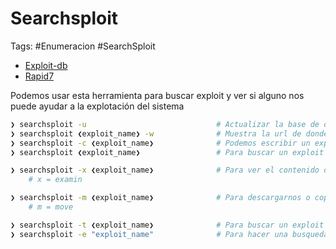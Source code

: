 # Searchsploit

Tags: #Enumeracion #SearchSploit

* [Exploit-db](https://www.exploit-db.com/)
* [Rapid7](https://www.rapid7.com/db/)

Podemos usar esta herramienta para buscar exploit y ver si alguno nos puede ayudar a la explotación del sistema

```bash
❯ searchsploit -u                             # Actualizar la base de datos 
❯ searchsploit ❮exploit_name❯ -w              # Muestra la url de donde obtiene el exploit
❯ searchsploit -c ❮exploit_name❯              # Podemos escribir un exploit con 'Case Sensitive'
❯ searchsploit ❮exploit_name❯                 # Para buscar un exploit

❯ searchsploit -x ❮exploit_name❯              # Para ver el contenido del exploit 
	# x = examin

❯ searchsploit -m ❮exploit_name❯              # Para descargarnos o copiarnos el exploit .py/.txt 
	# m = move

❯ searchsploit -t ❮exploit_name❯              # Para buscar un exploit que contenga ese titulo 
❯ searchsploit -e "exploit_name"              # Para hacer una busqueda exacta
```
